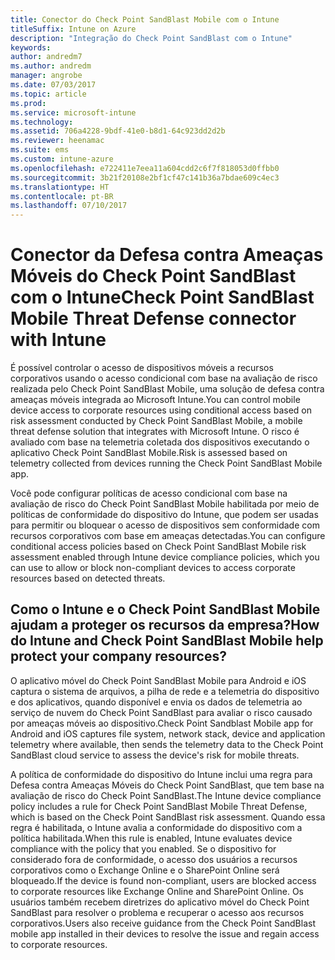 ```yaml
---
title: Conector do Check Point SandBlast Mobile com o Intune
titleSuffix: Intune on Azure
description: "Integração do Check Point SandBlast com o Intune"
keywords: 
author: andredm7
ms.author: andredm
manager: angrobe
ms.date: 07/03/2017
ms.topic: article
ms.prod: 
ms.service: microsoft-intune
ms.technology: 
ms.assetid: 706a4228-9bdf-41e0-b8d1-64c923dd2d2b
ms.reviewer: heenamac
ms.suite: ems
ms.custom: intune-azure
ms.openlocfilehash: e722411e7eea11a604cdd2c6f7f818053d0ffbb0
ms.sourcegitcommit: 3b21f20108e2bf1cf47c141b36a7bdae609c4ec3
ms.translationtype: HT
ms.contentlocale: pt-BR
ms.lasthandoff: 07/10/2017
---
```

# <a name="check-point-sandblast-mobile-threat-defense-connector-with-intune"></a><span data-ttu-id="e9bea-103">Conector da Defesa contra Ameaças Móveis do Check Point SandBlast com o Intune</span><span class="sxs-lookup"><span data-stu-id="e9bea-103">Check Point SandBlast Mobile Threat Defense connector with Intune</span></span>

<span data-ttu-id="e9bea-104">É possível controlar o acesso de dispositivos móveis a recursos corporativos usando o acesso condicional com base na avaliação de risco realizada pelo Check Point SandBlast Mobile, uma solução de defesa contra ameaças móveis integrada ao Microsoft Intune.</span><span class="sxs-lookup"><span data-stu-id="e9bea-104">You can control mobile device access to corporate resources using conditional access based on risk assessment conducted by Check Point SandBlast Mobile, a mobile threat defense solution that integrates with Microsoft Intune.</span></span> <span data-ttu-id="e9bea-105">O risco é avaliado com base na telemetria coletada dos dispositivos executando o aplicativo Check Point SandBlast Mobile.</span><span class="sxs-lookup"><span data-stu-id="e9bea-105">Risk is assessed based on telemetry collected from devices running the Check Point SandBlast Mobile app.</span></span>

<span data-ttu-id="e9bea-106">Você pode configurar políticas de acesso condicional com base na avaliação de risco do Check Point SandBlast Mobile habilitada por meio de políticas de conformidade do dispositivo do Intune, que podem ser usadas para permitir ou bloquear o acesso de dispositivos sem conformidade com recursos corporativos com base em ameaças detectadas.</span><span class="sxs-lookup"><span data-stu-id="e9bea-106">You can configure conditional access policies based on Check Point SandBlast Mobile risk assessment enabled through Intune device compliance policies, which you can use to allow or block non-compliant devices to access corporate resources based on detected threats.</span></span>

## <a name="how-do-intune-and-check-point-sandblast-mobile-help-protect-your-company-resources"></a><span data-ttu-id="e9bea-107">Como o Intune e o Check Point SandBlast Mobile ajudam a proteger os recursos da empresa?</span><span class="sxs-lookup"><span data-stu-id="e9bea-107">How do Intune and Check Point SandBlast Mobile help protect your company resources?</span></span>

<span data-ttu-id="e9bea-108">O aplicativo móvel do Check Point SandBlast Mobile para Android e iOS captura o sistema de arquivos, a pilha de rede e a telemetria do dispositivo e dos aplicativos, quando disponível e envia os dados de telemetria ao serviço de nuvem do Check Point SandBlast para avaliar o risco causado por ameaças móveis ao dispositivo.</span><span class="sxs-lookup"><span data-stu-id="e9bea-108">Check Point Sandblast Mobile app for Android and iOS captures file system, network stack, device and application telemetry where available, then sends the telemetry data to the Check Point SandBlast cloud service to assess the device's risk for mobile threats.</span></span>

<span data-ttu-id="e9bea-109">A política de conformidade do dispositivo do Intune inclui uma regra para Defesa contra Ameaças Móveis do Check Point SandBlast, que tem base na avaliação de risco do Check Point SandBlast.</span><span class="sxs-lookup"><span data-stu-id="e9bea-109">The Intune device compliance policy includes a rule for Check Point SandBlast Mobile Threat Defense, which is based on the Check Point SandBlast risk assessment.</span></span> <span data-ttu-id="e9bea-110">Quando essa regra é habilitada, o Intune avalia a conformidade do dispositivo com a política habilitada.</span><span class="sxs-lookup"><span data-stu-id="e9bea-110">When this rule is enabled, Intune evaluates device compliance with the policy that you enabled.</span></span> <span data-ttu-id="e9bea-111">Se o dispositivo for considerado fora de conformidade, o acesso dos usuários a recursos corporativos como o Exchange Online e o SharePoint Online será bloqueado.</span><span class="sxs-lookup"><span data-stu-id="e9bea-111">If the device is found non-compliant, users are blocked access to corporate resources like Exchange Online and SharePoint Online.</span></span> <span data-ttu-id="e9bea-112">Os usuários também recebem diretrizes do aplicativo móvel do Check Point SandBlast para resolver o problema e recuperar o acesso aos recursos corporativos.</span><span class="sxs-lookup"><span data-stu-id="e9bea-112">Users also receive guidance from the Check Point SandBlast mobile app installed in their devices to resolve the issue and regain access to corporate resources.</span></span>

<!-- ## Sample scenarios

Here are some common scenarios:

### Control access based on threats from malicious apps

When malicious apps such as malware are detected on devices, you can block devices until the threat is resolved:

-   Connecting to corporate e-mail

-   Syncing corporate files with the OneDrive for Work app

-   Accessing company apps

**Block when malicious apps are detected:**

![Check Point MTD block when malicious apps are detected](./media/checkpoint-MTD-2.PNG)

**Access granted on remediation:**

![Check Point MTD access granted](./media/checkpoint-MTD-3.PNG)

### Control access based on threat to network

Detect threats like **Man-in-the-middle** in network, and protect access to Wi-Fi networks based on the device risk.

**Block network access through Wi-Fi:**

![Check Point MTD block network access through Wi-Fi](./media/checkpoint-MTD-4.PNG)

**Access granted on remediation:**

![Check Point MTD Wi-Fi access granted](./media/checkpoint-MTD-5.PNG)

### Control access to SharePoint Online based on threat to network

Detect threats like **Man-in-the-middle** in network, and prevent synchronization of corporate files based on the device risk.

**Block SharePoint Online when network threats are detected:**

![Check Point MTD block SharePoint Online access](./media/checkpoint-MTD-6.PNG)

**Access granted on remediation:**

![Check Point MTD SharePoint Online access granted](./media/checkpoint-MTD-7.PNG)

## Supported platforms

-   **Android 4.1 and later**

-   **iOS 8 and later**

## Pre-requisites

-   Azure Active Directory Premium

-   Microsoft Intune subscription

-   Check Point SandBlast Mobile Threat Defense subscription
    -   See [CheckPoint SandBlast website](https://www.checkpoint.com/) for more information.

## Next steps

[Set up CheckPoint SandBlast Mobile app](mtd-apps-ios-app-configuration-policy-add-assign.md)

[Integrate CheckPoint SandBlast with Intune](checkpoint-sandblast-mobile-mtd-connector-integration.md)

[Enable CheckPoint SandBlast Mobile MTD connector](mtd-connector-enable.md)

[Create CheckPoint SandBlast Mobile device compliance policy](mtd-device-compliance-policy-create.md)
